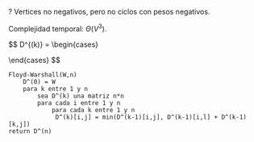 ? Vertices no negativos, pero no ciclos con pesos negativos.

Complejidad temporal: $\Theta(V^3)$.

$$
D^{(k)} = 
\begin{cases}

\end{cases}
$$

```
Floyd-Warshall(W,n)
	D^(0) = W
	para k entre 1 y n
		sea D^(k) una matriz n*n
		para cada i entre 1 y n
			para cada k entre 1 y n
			 D^(k)[i,j] = min(D^(k-1)[i,j], D^(k-1)[i,l] + D^(k-1)[k,j])
return D^(n)
```